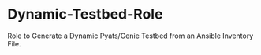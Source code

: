 # Dynamic-Testbed-Role
Role to Generate a Dynamic Pyats/Genie Testbed from an Ansible Inventory File.

